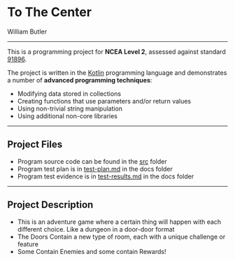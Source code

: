 # To The Center

William Butler

---

This is a programming project for **NCEA Level 2**, assessed against standard [91896](as91896.pdf).

The project is written in the [Kotlin](https://kotlinlang.org) programming language and demonstrates a number of **advanced programming techniques**:
- Modifying data stored in collections
- Creating functions that use parameters and/or return values
- Using non-trivial string manipulation
- Using additional non-core libraries



---

## Project Files

- Program source code can be found in the [src](src/Main.kt) folder
- Program test plan is in [test-plan.md](docs/test-plan.md) in the docs folder
- Program test evidence is in [test-results.md](docs/test-results.md) in the docs folder

---

## Project Description

- This is an adventure game where a certain thing will happen with each different choice.
Like a dungeon in a door-door format
- The Doors Contain a new type of room, each with a unique challenge or feature
- Some Contain Enemies and some contain Rewards!


